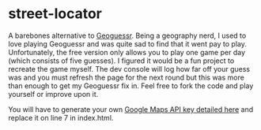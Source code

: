 # street-locator
A barebones alternative to [Geoguessr](https://www.geoguessr.com/). Being a geography nerd, I used to love playing Geoguessr and was quite sad to find that it went pay to play. Unfortunately, the free version only allows you to play one game per day (which consists of five guesses). I figured it would be a fun project to recreate the game myself. The dev console will log how far off your guess was and you must refresh the page for the next round but this was more than enough to get my Geoguessr fix in. Feel free to fork the code and play yourself or improve upon it.

You will have to generate your own [Google Maps API key detailed here](https://developers.google.com/maps/documentation/javascript/get-api-key) and replace it on line 7 in index.html.
